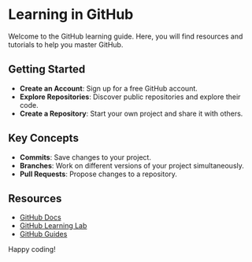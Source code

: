 # Learning in GitHub

Welcome to the GitHub learning guide. Here, you will find resources and tutorials to help you master GitHub.

## Getting Started

- **Create an Account**: Sign up for a free GitHub account.
- **Explore Repositories**: Discover public repositories and explore their code.
- **Create a Repository**: Start your own project and share it with others.

## Key Concepts

- **Commits**: Save changes to your project.
- **Branches**: Work on different versions of your project simultaneously.
- **Pull Requests**: Propose changes to a repository.

## Resources

- [GitHub Docs](https://docs.github.com/)
- [GitHub Learning Lab](https://lab.github.com/)
- [GitHub Guides](https://guides.github.com/)

Happy coding!